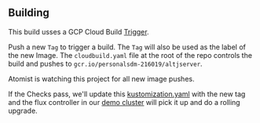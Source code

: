 ## Building

This build usses a GCP Cloud Build [Trigger](https://console.cloud.google.com/cloud-build/triggers/edit/27656c29-05b6-4de4-a69d-3a200f652a30?authuser=1&project=personalsdm-216019).

Push a new `Tag` to trigger a build.  The `Tag` will also be used as the label of the new Image.  The  `cloudbuild.yaml` file at the root of the repo controls the build and pushes to `gcr.io/personalsdm-216019/altjserver`.

Atomist is watching this project for all new image pushes.

If the Checks pass, we'll update this [kustomization.yaml](https://github.com/vonwig/altjservice/blob/main/resources/k8s/deployment/kustomization.yaml) with the new tag and the flux controller in our [demo cluster](https://console.cloud.google.com/kubernetes/workload/overview?authuser=1&project=personalsdm-216019&pageState=(%22savedViews%22:(%22i%22:%22c7e22f704f50495bab535dad8f5ea80f%22,%22c%22:%5B%22gke%2Fus-east1-b%2Fdemo%22%5D,%22n%22:%5B%22default%22,%22atomist%22,%22flux-system%22,%22ingress-nginx%22,%22kube-node-lease%22,%22kube-public%22,%22kube-system%22,%22production%22%5D))) 
will pick it up and do a rolling upgrade.
